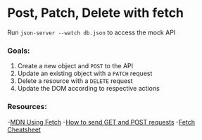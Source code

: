 # Post, Patch, Delete with fetch

Run `json-server --watch db.json` to access the mock API

### Goals: 
1. Create a new object and `POST` to the API
2. Update an existing object with a `PATCH` request 
3. Delete a resource with a `DELETE` request
4. Update the DOM according to respective actions

### Resources:
-[MDN Using Fetch](https://developer.mozilla.org/en-US/docs/Web/API/Fetch_API/Using_Fetch)
-[How to send GET and POST requests](https://medium.com/meta-box/how-to-send-get-and-post-requests-with-javascript-fetch-api-d0685b7ee6ed)
-[Fetch Cheatsheet](https://devhints.io/js-fetch)
